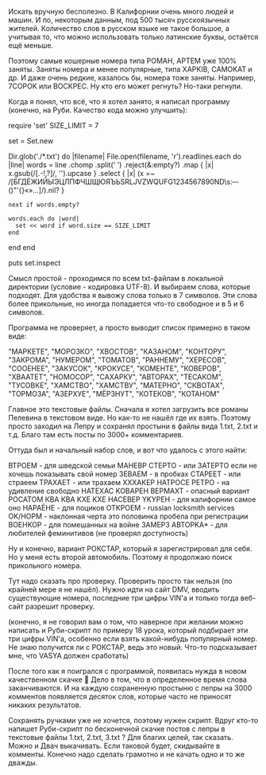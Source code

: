 Искать вручную бесполезно. В Калифорнии очень много людей и машин. И по, некоторым данным, под 500 тысяч русскоязычных жителей. Количество слов в русском языке не такое большое, а учитывая то, что можно использовать только латинские буквы, остаётся ещё меньше.

Поэтому самые кошерные номера типа РОМАН, АРТЕМ уже 100% заняты. Заняты номера и менее популярные, типа XAPKIB, CAMOKAT и др. И даже очень редкие, казалось бы, номера тоже заняты. Например, 7COPOK или BOCKPEC. Ну кто его может регнуть? Но-таки регнули.

Когда я понял, что всё, что я хотел занято, я написал программу (конечно, на Руби. Качество кода можно улучшить):


require 'set'
SIZE_LIMIT = 7

set = Set.new

Dir.glob('./*.txt') do |filename|
  File.open(filename, 'r').readlines.each do |line|
    words = line
      .chomp
      .split(' ')
      .reject(&:empty?)
      .map { |x| x.gsub(/[\.\-!\,\?]/, '').upcase }
      .select { |x| (x =~ /[БГДËЖИЙЫЭЦЛПФЧШЩЮЯЪЬSRLJVZWQUFG1234567890ND\s\:–\-\(\)\"\'\{\}«»…]/).nil? }
    
    next if words.empty?

    words.each do |word|
      set << word if word.size == SIZE_LIMIT
    end
  end
end

puts set.inspect


Смысл простой - проходимся по всем txt-файлам в локальной директории (условие - кодировка UTF-8). И выбираем слова, которые подходят. Для удобства я вывожу слова только в 7 символов. Эти слова более прикольные, но иногда попадается что-то свободное и в 5 и 6 символов.

Программа не проверяет, а просто выводит список примерно в таком виде:


"МАРКЕТЕ", "МОРОЗКО", "ХВОСТОВ", "КАЗАНОМ", "КОНТОРУ", "ЗАКРОМА", "НУМЕРОМ", "ТОМАТОВ", "РАННЕМУ", "ХЕРЕСОВ", "СООЕНЕЕ", "ЗАКУСОК", "КРОКУСЕ", "КОМЕНТЕ", "КОВЕРОВ", "ХВААТЕТ", "HOMOCOP", "САХАРКУ", "АВТОРАХ", "ТЕСАКОМ", "ТУСОВКЕ", "ХАМСТВО", "ХАМСТВУ", "МАТЕРНО", "СКВОТАХ", "ТОРМОЗА", "АЗЕРХУЕ", "МЁРЗНУТ", "КОТЕКОВ", "КОТАНОМ"


Главное это текстовые файлы. Сначала я хотел загрузить все романы Пелевина в текстовом виде. Но как-то не нашёл где их взять. Поэтому просто заходил на Лепру и сохранял простыни в файлы вида 1.txt, 2.txt и т.д. Благо там есть посты по 3000+ комментариев.

Оттуда был и начальный набор слов, и вот что удалось с этого найти:

ВТРОЕМ - для шведской семьи
MAHEBP
CTEPTO - или ЗАТЕРТО если не хочешь показывать свой номер
3EBAEM - в пробках
CTAPEET - или страеем
TPAXAET - или трахаем
XXXAKEP
НАТРОСЕ
PETPO - на удивление свободно
HATEXAC
KOBAPEH
ВЕРМАХТ - опасный вариант
POCATOM
КВА КВА
KXE KXE
HACEBEP
YKYPEH - для калифорнии самое оно
НАРАËНЕ - для поциков
OTKPOEM - russian locksmith services
OK/HOPM - наклонная черта это половинка пробела при регистрации
BOEHKOP - для помешанных на войне
3AMEP3
ABTOPKA* - для любителей феминитивов (не проверял доступность)

Ну и конечно, вариант РОКСТАР, который я зарегистрировал для себя. Но у меня есть второй автомобиль. Поэтому я продолжаю поиск прикольного номера.

Тут надо сказать про проверку. Проверить просто так нельзя (по крайней мере я не нашёл). Нужно идти на сайт DMV, вводить существующие номера, последние три цифры VIN'а и только тогда веб-сайт разрешит проверку.

(конечно, я не говорил вам о том, что наверное при желании можно написать и Руби-скрипт по примеру 18 урока, который подбирает эти три цифры VIN'a, особенно если взять какой-нибудь популярный номер. Не знаю получится ли с РОКСТАР, ведь это новый. Что-то подсказывает мне, что VASYA должен сработать)

После того как я поигрался с программой, появилась нужда в новом качественном скачке 🙂 Дело в том, что в определенное время слова заканчиваются. И на каждую сохраненную простыню с лепры на 3000 комментов появляется десяток слов, которые часто не приносят никаких результатов.

Сохранять ручками уже не хочется, поэтому нужен скрипт. Вдруг кто-то напишет Руби-скрипт по бесконечной скачке постов с лепры в текстовые файлы 1.txt, 2.txt, 3.txt ? Для благих целей, так сказать. Можно и Двач выкачивать. Если таковой будет, скидывайте в комменты. Конечно надо сделать грамотно и не качать одно и то же дважды.